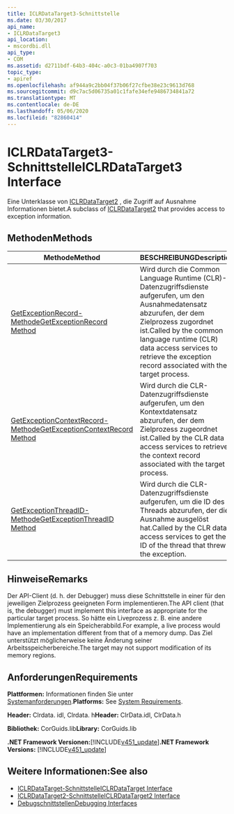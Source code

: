 ```yaml
---
title: ICLRDataTarget3-Schnittstelle
ms.date: 03/30/2017
api_name:
- ICLRDataTarget3
api_location:
- mscordbi.dll
api_type:
- COM
ms.assetid: d2711bdf-64b3-404c-a0c3-01ba4907f703
topic_type:
- apiref
ms.openlocfilehash: af944a9c2bb04f37b06f27cfbe38e23c9613d768
ms.sourcegitcommit: d9c7ac5d06735a01c1fafe34efe9486734841a72
ms.translationtype: MT
ms.contentlocale: de-DE
ms.lasthandoff: 05/06/2020
ms.locfileid: "82860414"
---
```

# <a name="iclrdatatarget3-interface"></a><span data-ttu-id="bc858-102">ICLRDataTarget3-Schnittstelle</span><span class="sxs-lookup"><span data-stu-id="bc858-102">ICLRDataTarget3 Interface</span></span>
<span data-ttu-id="bc858-103">Eine Unterklasse von [ICLRDataTarget2](iclrdatatarget2-interface.md) , die Zugriff auf Ausnahme Informationen bietet.</span><span class="sxs-lookup"><span data-stu-id="bc858-103">A subclass of [ICLRDataTarget2](iclrdatatarget2-interface.md) that provides access to exception information.</span></span>  
  
## <a name="methods"></a><span data-ttu-id="bc858-104">Methoden</span><span class="sxs-lookup"><span data-stu-id="bc858-104">Methods</span></span>  
  
|<span data-ttu-id="bc858-105">Methode</span><span class="sxs-lookup"><span data-stu-id="bc858-105">Method</span></span>|<span data-ttu-id="bc858-106">BESCHREIBUNG</span><span class="sxs-lookup"><span data-stu-id="bc858-106">Description</span></span>|  
|------------|-----------------|  
|[<span data-ttu-id="bc858-107">GetExceptionRecord-Methode</span><span class="sxs-lookup"><span data-stu-id="bc858-107">GetExceptionRecord Method</span></span>](iclrdatatarget3-getexceptionrecord-method.md)|<span data-ttu-id="bc858-108">Wird durch die Common Language Runtime (CLR)- Datenzugriffsdienste aufgerufen, um den Ausnahmedatensatz abzurufen, der dem Zielprozess zugordnet ist.</span><span class="sxs-lookup"><span data-stu-id="bc858-108">Called by the common language runtime (CLR) data access services to retrieve the exception record associated with the target process.</span></span>|  
|[<span data-ttu-id="bc858-109">GetExceptionContextRecord-Methode</span><span class="sxs-lookup"><span data-stu-id="bc858-109">GetExceptionContextRecord Method</span></span>](iclrdatatarget3-getexceptioncontextrecord-method.md)|<span data-ttu-id="bc858-110">Wird durch die CLR-Datenzugriffsdienste aufgerufen, um den Kontextdatensatz abzurufen, der dem Zielprozess zugeordnet ist.</span><span class="sxs-lookup"><span data-stu-id="bc858-110">Called by the CLR data access services to retrieve the context record associated with the target process.</span></span>|  
|[<span data-ttu-id="bc858-111">GetExceptionThreadID-Methode</span><span class="sxs-lookup"><span data-stu-id="bc858-111">GetExceptionThreadID Method</span></span>](iclrdatatarget3-getexceptionthreadid-method.md)|<span data-ttu-id="bc858-112">Wird durch die CLR-Datenzugriffsdienste aufgerufen, um die ID des Threads abzurufen, der die Ausnahme ausgelöst hat.</span><span class="sxs-lookup"><span data-stu-id="bc858-112">Called by the CLR data access services to get the ID of the thread that threw the exception.</span></span>|  
  
## <a name="remarks"></a><span data-ttu-id="bc858-113">Hinweise</span><span class="sxs-lookup"><span data-stu-id="bc858-113">Remarks</span></span>  
 <span data-ttu-id="bc858-114">Der API-Client (d. h. der Debugger) muss diese Schnittstelle in einer für den jeweiligen Zielprozess geeigneten Form implementieren.</span><span class="sxs-lookup"><span data-stu-id="bc858-114">The API client (that is, the debugger) must implement this interface as appropriate for the particular target process.</span></span> <span data-ttu-id="bc858-115">So hätte ein Liveprozess z. B. eine andere Implementierung als ein Speicherabbild.</span><span class="sxs-lookup"><span data-stu-id="bc858-115">For example, a live process would have an implementation different from that of a memory dump.</span></span> <span data-ttu-id="bc858-116">Das Ziel unterstützt möglicherweise keine Änderung seiner Arbeitsspeicherbereiche.</span><span class="sxs-lookup"><span data-stu-id="bc858-116">The target may not support modification of its memory regions.</span></span>  
  
## <a name="requirements"></a><span data-ttu-id="bc858-117">Anforderungen</span><span class="sxs-lookup"><span data-stu-id="bc858-117">Requirements</span></span>  
 <span data-ttu-id="bc858-118">**Plattformen:** Informationen finden Sie unter [Systemanforderungen](../../get-started/system-requirements.md).</span><span class="sxs-lookup"><span data-stu-id="bc858-118">**Platforms:** See [System Requirements](../../get-started/system-requirements.md).</span></span>  
  
 <span data-ttu-id="bc858-119">**Header:** Clrdata. idl, Clrdata. h</span><span class="sxs-lookup"><span data-stu-id="bc858-119">**Header:** ClrData.idl, ClrData.h</span></span>  
  
 <span data-ttu-id="bc858-120">**Bibliothek:** CorGuids.lib</span><span class="sxs-lookup"><span data-stu-id="bc858-120">**Library:** CorGuids.lib</span></span>  
  
 <span data-ttu-id="bc858-121">**.NET Framework Versionen:**[!INCLUDE[v451_update](../../../../includes/net-current-v451-nov-plus.md)]</span><span class="sxs-lookup"><span data-stu-id="bc858-121">**.NET Framework Versions:** [!INCLUDE[v451_update](../../../../includes/net-current-v451-nov-plus.md)]</span></span>  
  
## <a name="see-also"></a><span data-ttu-id="bc858-122">Weitere Informationen:</span><span class="sxs-lookup"><span data-stu-id="bc858-122">See also</span></span>

- [<span data-ttu-id="bc858-123">ICLRDataTarget-Schnittstelle</span><span class="sxs-lookup"><span data-stu-id="bc858-123">ICLRDataTarget Interface</span></span>](iclrdatatarget-interface.md)
- [<span data-ttu-id="bc858-124">ICLRDataTarget2-Schnittstelle</span><span class="sxs-lookup"><span data-stu-id="bc858-124">ICLRDataTarget2 Interface</span></span>](iclrdatatarget2-interface.md)
- [<span data-ttu-id="bc858-125">Debugschnittstellen</span><span class="sxs-lookup"><span data-stu-id="bc858-125">Debugging Interfaces</span></span>](debugging-interfaces.md)
